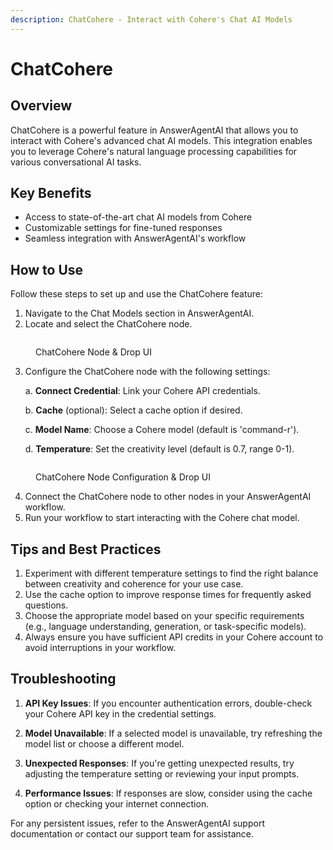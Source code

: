 ```yaml
---
description: ChatCohere - Interact with Cohere's Chat AI Models
---
```


# ChatCohere

## Overview

ChatCohere is a powerful feature in AnswerAgentAI that allows you to interact with Cohere's advanced chat AI models. This integration enables you to leverage Cohere's natural language processing capabilities for various conversational AI tasks.

## Key Benefits

-   Access to state-of-the-art chat AI models from Cohere
-   Customizable settings for fine-tuned responses
-   Seamless integration with AnswerAgentAI's workflow

## How to Use

Follow these steps to set up and use the ChatCohere feature:

1. Navigate to the Chat Models section in AnswerAgentAI.
2. Locate and select the ChatCohere node.

<!-- TODO: Screenshot of the ChatCohere node in the AnswerAgentAI interface -->
<figure><img src="/.gitbook/assets/screenshots/chatcohere node configuration.png" alt="" /><figcaption><p>ChatCohere Node &#x26; Drop UI</p></figcaption></figure>

3. Configure the ChatCohere node with the following settings:

    a. **Connect Credential**: Link your Cohere API credentials.

    b. **Cache** (optional): Select a cache option if desired.

    c. **Model Name**: Choose a Cohere model (default is 'command-r').

    d. **Temperature**: Set the creativity level (default is 0.7, range 0-1).

<!-- TODO: Screenshot of the ChatCohere configuration panel -->
<figure><img src="/.gitbook/assets/screenshots/chatcohere node in a workflow.png" alt="" /><figcaption><p> ChatCohere Node Configuration &#x26; Drop UI</p></figcaption></figure>

4. Connect the ChatCohere node to other nodes in your AnswerAgentAI workflow.
5. Run your workflow to start interacting with the Cohere chat model.

## Tips and Best Practices

1. Experiment with different temperature settings to find the right balance between creativity and coherence for your use case.
2. Use the cache option to improve response times for frequently asked questions.
3. Choose the appropriate model based on your specific requirements (e.g., language understanding, generation, or task-specific models).
4. Always ensure you have sufficient API credits in your Cohere account to avoid interruptions in your workflow.

## Troubleshooting

1. **API Key Issues**: If you encounter authentication errors, double-check your Cohere API key in the credential settings.

2. **Model Unavailable**: If a selected model is unavailable, try refreshing the model list or choose a different model.

3. **Unexpected Responses**: If you're getting unexpected results, try adjusting the temperature setting or reviewing your input prompts.

4. **Performance Issues**: If responses are slow, consider using the cache option or checking your internet connection.

For any persistent issues, refer to the AnswerAgentAI support documentation or contact our support team for assistance.
